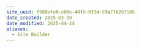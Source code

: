 ```yaml
---
site_uuid: f980afe0-eb0e-40f6-8f2d-69a77b267186
date_created: 2025-03-30
date_modified: 2025-04-24
aliases:
  - Site Builder
---
```



